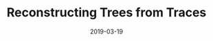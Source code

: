 ---
layout: post
title:   "Reconstructing Trees from Traces"
date:   2019-03-19
categories: post
papers: true
authors:  Samantha Davies,  Cyrus Rashtchian, Miklos Z. Racz
venue: On arXiv since February 2019
volume: 
---